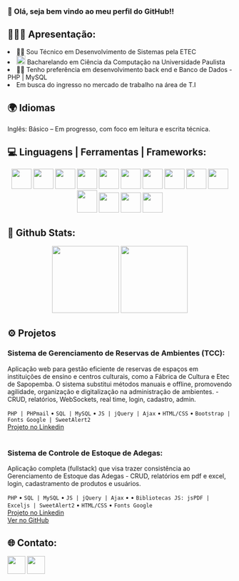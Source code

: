 ### 👋 Olá, seja bem vindo ao meu perfil do GitHub!!

## 🙋🏻‍♂️ Apresentação:
<div>
  <li>👨‍🎓 Sou Técnico em Desenvolvimento de Sistemas pela ETEC</li>
  <li><img src="https://scontent-gru2-1.xx.fbcdn.net/v/t39.30808-6/458919598_955958116575320_5846258382792520116_n.jpg?_nc_cat=1&ccb=1-7&_nc_sid=6ee11a&_nc_eui2=AeEcYxf6W3U-mQ6T3ypNqHcevLOQEsTngP28s5ASxOeA_dy24uZDKB76FqLXbHZlapQl7b4YuF1bBFBoFLMjQobd&_nc_ohc=3Wi39gsKHTcQ7kNvwGlMEiX&_nc_oc=AdnbP-Zc-gFjQEUOsavPghYuiXEW3oEGBLLlecCv02G034oUSZ5hdvLr6ywQequ5IyY&_nc_zt=23&_nc_ht=scontent-gru2-1.xx&_nc_gid=pTVSHA9MESCeVpR2B5QNew&oh=00_AfG6gmohyokEfvYKUoVRxUDFfY_g-0YBSru91PdLqLYIfw&oe=68005B32" height="20px" width="20px"> Bacharelando em Ciência da Computação na Universidade Paulista </li>
  <li>👨‍💻 Tenho preferência em desenvolvimento back end e Banco de Dados - PHP | MySQL</li>
  <li>Em busca do ingresso no mercado de trabalho na área de T.I</li>
</div>

## 🌍 Idiomas
<div>
  <p>Inglês: Básico – Em progresso, com foco em leitura e escrita técnica.</p>
</div>

## 💻 Linguagens | Ferramentas | Frameworks:
<div align="center">
  <img src="https://img.icons8.com/?size=100&id=0OQR1FYCuA9f&format=png&color=000000" height="45px" width="45px"/>
  <img src="https://img.icons8.com/?size=100&id=20909&format=png&color=000000" height="45px" width="45px"/>
  <img src="https://img.icons8.com/?size=100&id=21278&format=png&color=000000" height="45px" width="45px"/>
  <img src="https://img.icons8.com/?size=100&id=108784&format=png&color=000000" height="45px" width="45px"/>
  <img src="https://img.icons8.com/?size=100&id=f0R4xVI4Sc8O&format=png&color=000000" height="45px" width="45px"/>
  <img src="https://img.icons8.com/?size=100&id=EzPCiQUqWWEa&format=png&color=000000" height="45px" width="45px"/>
  <img src="https://www.vectorlogo.zone/logos/jquery/jquery-icon.svg" height="45px" width="45px"/>
  <img src="https://img.icons8.com/?size=100&id=12598&format=png&color=FFFFFF" height="45px" width="45px"/>
  <img src="https://img.icons8.com/?size=100&id=20906&format=png&color=000000" height="45px" width="45px"/>
  <img src="https://img.icons8.com/?size=100&id=laYYF3dV0Iew&format=png&color=000000" height="45px" width="45px"/>
  <img src="https://img.icons8.com/?size=100&id=39855&format=png&color=FFFFFF" height="50px" width="45px"/> 
  <img src="https://img.icons8.com/?size=100&id=13441&format=png&color=000000" height="45px" width="45px"/> 
  <img src="https://img.icons8.com/?size=100&id=NeNPFdj7MzXi&format=png&color=000000" height="45px" width="45px"/> 
  <img src="https://img.icons8.com/?size=100&id=13631&format=png&color=000000" height="45px" width="45px"/> 
</div>
  
## 🌟 Github Stats:
<div align="center">
    <img height="150em" src="https://github-readme-stats.vercel.app/api/top-langs/?username=henriquelimajhla&layout=compact&langs_count=7&theme=dark"/> 
  <img height="150em" src="https://github-readme-stats.vercel.app/api?username=henriquelimajhla&show_icons=true&theme=dark&include_all_commits=true&count_private=true"/> 
</div>


## ⚙️ Projetos
<div>
  <h3>Sistema de Gerenciamento de Reservas de Ambientes (TCC):</h3>
  <p>Aplicação web para gestão eficiente de reservas de espaços em instituições de ensino e centros culturais, como a Fábrica de Cultura e Etec de Sapopemba. O sistema substitui métodos manuais e offline, promovendo agilidade, organização e digitalização na administração de ambientes. - CRUD, relatórios, WebSockets, real time, login, cadastro, admin.</p>
  <code>PHP | PHPmail</code>
  •
  <code>SQL | MySQL</code>
  •
  <code>JS | jQuery | Ajax</code>
  •
  <code>HTML/CSS</code>
  •
  <code>Bootstrap | Fonts Google | SweetAlert2</code>
  <br>
  <a href="https://www.linkedin.com/in/jos%C3%A9-henrique-lima-alves-23a431254/details/projects/?profileUrn=urn%3Ali%3Afsd_profile%3AACoAAD62Kw4BkeU32yEFR_PMMaKUXr9VTf1PMp0" target="_blank">Projeto no Linkedin</a> 
</div>

<br>

<div>
  <h3>Sistema de Controle de Estoque de Adegas:</h3>
  <p>Aplicação completa (fullstack) que visa trazer consistência ao Gerenciamento de Estoque das Adegas - CRUD, relatórios em pdf e excel, login, cadastramento de produtos e usuários.</p>
  <code>PHP</code>
  •
  <code>SQL | MySQL</code>
  •
  <code>JS | jQuery | Ajax</code>
  •
  •
  <code>Bibliotecas JS: jsPDF | Exceljs | SweetAlert2</code>
  •
  <code>HTML/CSS</code>
  •
  <code>Fonts Google</code>
  <br>
  <a href="" target="_blank">Projeto no Linkedin</a> 
  <br>
  <a href="" target="_blank">Ver no GitHub</a>
</div>

## 🌐 Contato:
<div>
  <a href="https://mail.google.com/mail/u/0/#inbox?compose=GTvVlcSGKnSmVgjqdBcQjMvqMDSfgrPghKkrdSHtNVvNcfDcZgGdQWfjZHlFqQMsVNjTCMMgXbfDs" target="blink"><img src="https://img.icons8.com/?size=100&id=P7UIlhbpWzZm&format=png&color=FFFFFF" height="40px" width="40px"></a>
  <a href="https://www.linkedin.com/in//josé-henrique-lima-alves-23a431254/" target="blink"><img src="https://img.icons8.com/?size=100&id=13930&format=png&color=FFFFFF" height="40px" width="40px"></a>
</div>
